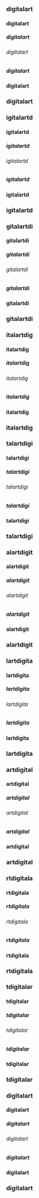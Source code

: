 ### digitalart
#### digitalart
##### digitalart
###### digitalart
##### digitalart
#### digitalart
### digitalart

### igitalartd
#### igitalartd
##### igitalartd
###### igitalartd
##### igitalartd
#### igitalartd
### igitalartd

### gitalartdi
#### gitalartdi
##### gitalartdi
###### gitalartdi
##### gitalartdi
#### gitalartdi
### gitalartdi

### italartdig
#### italartdig
##### italartdig
###### italartdig
##### italartdig
#### italartdig
### italartdig

### talartdigi
#### talartdigi
##### talartdigi
###### talartdigi
##### talartdigi
#### talartdigi
### talartdigi

### alartdigit
#### alartdigit
##### alartdigit
###### alartdigit
##### alartdigit
#### alartdigit
### alartdigit

### lartdigita
#### lartdigita
##### lartdigita
###### lartdigita
##### lartdigita
#### lartdigita
### lartdigita

### artdigital
#### artdigital
##### artdigital
###### artdigital
##### artdigital
#### artdigital
### artdigital

### rtdigitala
#### rtdigitala
##### rtdigitala
###### rtdigitala
##### rtdigitala
#### rtdigitala
### rtdigitala

### tdigitalar
#### tdigitalar
##### tdigitalar
###### tdigitalar
##### tdigitalar
#### tdigitalar
### tdigitalar

### digitalart
#### digitalart
##### digitalart
###### digitalart
##### digitalart
#### digitalart
### digitalart
